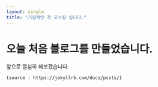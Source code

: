 ```yaml
---
layout: single
title: "기념적인 첫 포스팅 입니다."
---
```


# 오늘 처음 블로그를 만들었습니다.

앞으로 열심히 해보겠습니다.

`(source : https://jekyllrb.com/docs/posts/)`
